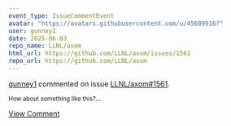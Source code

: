 ```yaml
---
event_type: IssueCommentEvent
avatar: "https://avatars.githubusercontent.com/u/45609916?"
user: gunney1
date: 2025-06-03
repo_name: LLNL/axom
html_url: https://github.com/LLNL/axom/issues/1561
repo_url: https://github.com/LLNL/axom
---
```


<a href='https://github.com/gunney1' target='_blank'>gunney1</a> commented on issue <a href='https://github.com/LLNL/axom/issues/1561' target='_blank'>LLNL/axom#1561</a>.

<small>How about something like this?...</small>

<a href='https://github.com/LLNL/axom/issues/1561' target='_blank'>View Comment</a>